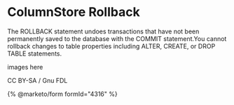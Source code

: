 
# ColumnStore Rollback

The ROLLBACK statement undoes transactions that have not been permanently saved to the database with the COMMIT statement.You cannot rollback changes to table properties including ALTER, CREATE, or DROP TABLE statements.


images here



CC BY-SA / Gnu FDL


{% @marketo/form formId="4316" %}
